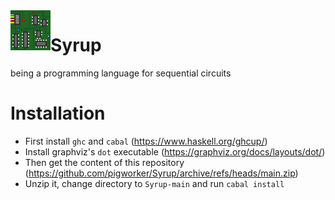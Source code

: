 <img align="left" alt="Syrup logo" src="assets/syrup.png" />

# Syrup
being a programming language for sequential circuits


# Installation

* First install `ghc` and `cabal` (https://www.haskell.org/ghcup/)
* Install graphviz's `dot` executable (https://graphviz.org/docs/layouts/dot/)
* Then get the content of this repository (https://github.com/pigworker/Syrup/archive/refs/heads/main.zip)
* Unzip it, change directory to `Syrup-main` and run `cabal install`
